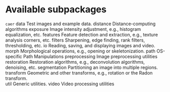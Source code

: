 # Available subpackages

`caer` 
data
    Test images and example data.
distance
    Distance-computing algorithms
exposure
    Image intensity adjustment, e.g., histogram equalization, etc.
features
    Feature detection and extraction, e.g., texture analysis corners, etc.
filters
    Sharpening, edge finding, rank filters, thresholding, etc.
io
    Reading, saving, and displaying images and video.
morph
    Morphological operations, e.g., opening or skeletonization.
path
    OS-specific Path Manipulations
preprocessing
    Image preprocessing utilities
restoration
    Restoration algorithms, e.g., deconvolution algorithms, denoising, etc.
segmentation
    Partitioning an image into multiple regions.
transform
    Geometric and other transforms, e.g., rotation or the Radon transform.    
util
    Generic utilities.
video
    Video processing utilities